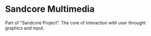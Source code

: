 # Sandcore Multimedia
Part of "Sandcore Project". The core of interaction with user throught graphics and input.
